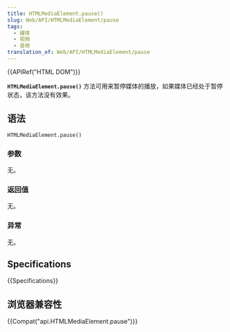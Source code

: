 ```yaml
---
title: HTMLMediaElement.pause()
slug: Web/API/HTMLMediaElement/pause
tags:
  - 媒体
  - 视频
  - 音频
translation_of: Web/API/HTMLMediaElement/pause
---
```

{{APIRef("HTML DOM")}}

**`HTMLMediaElement.pause()`** 方法可用来暂停媒体的播放，如果媒体已经处于暂停状态，该方法没有效果。

## 语法

```plain
HTMLMediaElement.pause()
```

### 参数

无。

### 返回值

无。

### 异常

无。

## Specifications

{{Specifications}}

## 浏览器兼容性

{{Compat("api.HTMLMediaElement.pause")}}
